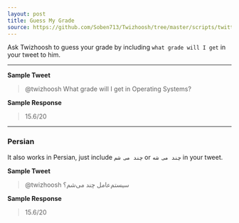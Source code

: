 ```yaml
---
layout: post
title: Guess My Grade
source: https://github.com/Soben713/Twizhoosh/tree/master/scripts/twitter_related/get_grade
---
```


Ask Twizhoosh to guess your grade by including `what grade will I get` in your tweet to him.

<!--more-->

---

**Sample Tweet**

> @twizhoosh What grade will I get in Operating Systems?

**Sample Response**

> 15.6/20

---

### Persian

It also works in Persian, just include `چند می شم` or `چند می شه` in your tweet.

**Sample Tweet**

> @twizhoosh سیستم‌عامل چند می‌شم؟

**Sample Response**

> 15.6/20
    